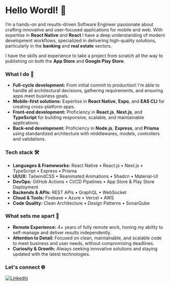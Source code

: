 # Hello Wordl! 👋 

I’m a hands-on and results-driven Software Engineer passionate about crafting innovative and user-focused applications for mobile and web. With expertise in **React Native** and **React** I have a deep understanding of modern development workflows, specialized in delivering high-quality solutions, particularly in the **banking** and **real estate** sectors.

I have the skills and experience to take a project from scratch all the way to publishing on both the **App Store** and **Google Play Store**.

### What I do 🚀
- **Full-cycle development:** From initial commit to production! I'm able to handle all architectural decisions, gathering requirements, and ensuring apps meet business goals.
- **Mobile-first solutions:** Expertise in **React Native**, **Expo**, and **EAS CLI** for creating cross-platform apps.
- **Front-end development:** Proficiency in **React.js**, **Next.js**, and **TypeScript** for building responsive, scalable, and maintainable applications.
- **Back-end development:** Proficiency in **Node.js**, **Express**, and **Prisma** using standardized architecture with middlewares, models, controllers and validations.

### Tech stack 🛠️
- **Languages & Frameworks:** React Native • React.js • Next.js • TypeScript • Express • Prisma
- **UI/UX:** TailwindCSS • Reanimated Animations • Shadcn • Material-UI
- **DevOps:** GitHub Actions • CI/CD Pipelines • App Store & Play Store Deployment
- **Backends & APIs:** REST APIs • GraphQL • WebSocket
- **Cloud & Tools:** Firebase • Azure • Vercel • AWS
- **Code Quality:** Clean Architecture • Design Patterns • SonarQube

### What sets me apart 🎯
- **Remote Experience:** 4+ years of fully remote work, honing my ability to self-manage and deliver results independently.
- **Attention to Detail:** Focused on clean, maintainable, and scalable code to meet business and user needs, without compromising deadlines.
- **Curiosity & Growth:** Always seeking innovative solutions and staying updated with the latest technologies.

### Let's connect 🌐
[![LinkedIn](https://img.shields.io/badge/LinkedIn-thiagomunich-blue?style=for-the-badge&logo=linkedin)](https://www.linkedin.com/in/thiagomunich/)
